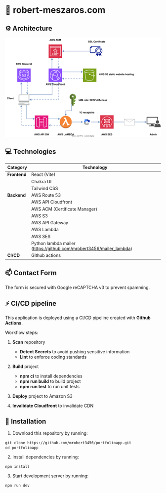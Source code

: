 # 🚀 robert-meszaros.com

## ⚙ Architecture

<div align="center">
    <img src="./data/app_architecture.svg" alt="Architecture" >
</div>

## 💻 Technologies

| **Category** | **Technology**                                                      |
| ------------ | ------------------------------------------------------------------- |
| **Frontend** | React (Vite)                                                        |
|              | Chakra UI                                                           |
|              | Tailwind CSS                                                        |
| **Backend**  | AWS Route 53                                                        |
|              | AWS API Cloudfront                                                  |
|              | AWS ACM (Certificate Manager)                                       |
|              | AWS S3                                                              |
|              | AWS API Gateway                                                     |
|              | AWS Lambda                                                          |
|              | AWS SES                                                             |
|              | Python lambda mailer (https://github.com/mrobert3456/mailer_lambda) |
| **CI/CD**    | Github actions                                                      |

## 📫 Contact Form

The form is secured with Google reCAPTCHA v3 to prevent spamming.

## ⚡ CI/CD pipeline

This application is deployed using a CI/CD pipeline created with **Github Actions**.

Workflow steps:

1. **Scan** repository

   - **Detect Secrets** to avoid pushing sensitive information
   - **Lint** to enforce coding standards

2. **Build** project

   - **npm ci** to install dependencies
   - **npm run build** to build project
   - **npm run test** to run unit tests

3. **Deploy** project to Amazon S3

4. **Invalidate Cloudfront** to invalidate CDN

## 🚀 Installation

1. Download this repository by running:

```
git clone https://github.com/mrobert3456/portfolioapp.git
cd portfolioapp
```

2. Install dependencies by running:

```
npm install
```

3. Start development server by running:

```
npm run dev
```
